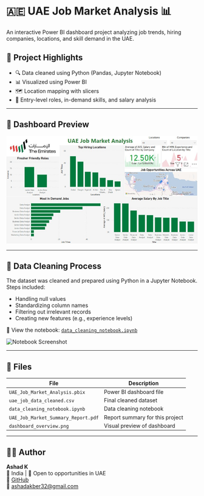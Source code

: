 # 🇦🇪 UAE Job Market Analysis 📊

An interactive Power BI dashboard project analyzing job trends, hiring companies, locations, and skill demand in the UAE.

## 🚀 Project Highlights

- 🔍 Data cleaned using Python (Pandas, Jupyter Notebook)
- 📊 Visualized using Power BI
- 🗺️ Location mapping with slicers
- 👥 Entry-level roles, in-demand skills, and salary analysis

---

## 📸 Dashboard Preview

![Dashboard Screenshot](dashboard_overview.png)

---

## 📘 Data Cleaning Process

The dataset was cleaned and prepared using Python in a Jupyter Notebook. Steps included:
- Handling null values
- Standardizing column names
- Filtering out irrelevant records
- Creating new features (e.g., experience levels)

📄 View the notebook: [`data_cleaning_notebook.ipynb`](data_cleaning_notebook.ipynb)

![Notebook Screenshot](screenshots/cleaning_process.png)

---

## 📁 Files

| File | Description |
|------|-------------|
| `UAE_Job_Market_Analysis.pbix` | Power BI dashboard file |
| `uae_job_data_cleaned.csv` | Final cleaned dataset |
| `data_cleaning_notebook.ipynb` | Data cleaning notebook |
| `UAE_Job_Market_Summary_Report.pdf` | Report summary for this project |
| `dashboard_overview.png` | Visual preview of dashboard |

---

## 👨‍💻 Author

**Ashad K**  
📍 India | 💼 Open to opportunities in UAE  
🔗 [GitHub](https://github.com/Ashad777)  
📧 ashadakber32@gmail.com
